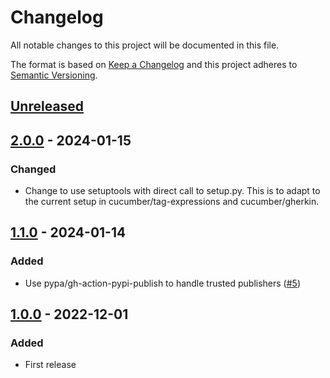 # Changelog

All notable changes to this project will be documented in this file.

The format is based on [Keep a Changelog](https://keepachangelog.com/en/1.0.0/)
and this project adheres to [Semantic Versioning](https://semver.org/spec/v2.0.0.html).

## [Unreleased]

## [2.0.0] - 2024-01-15
### Changed
- Change to use setuptools with direct call to setup.py. This is to adapt to the current setup in cucumber/tag-expressions and cucumber/gherkin.

## [1.1.0] - 2024-01-14
### Added
- Use pypa/gh-action-pypi-publish to handle trusted publishers ([#5](https://github.com/cucumber/action-publish-pypi/pull/5))

## [1.0.0] - 2022-12-01
### Added
- First release

[Unreleased]: https://github.com/cucumber/action-publish-poetry/compare/1.0.0...HEAD
[2.0.0]: https://github.com/cucumber/action-publish-poetry/compare/1.0.0...v2.0.0
[1.1.0]: https://github.com/cucumber/action-publish-poetry/compare/1.0.0...v1.1.0
[1.0.0]: https://github.com/cucumber/action-publish-poetry/compare/v0.0.0...1.0.0
